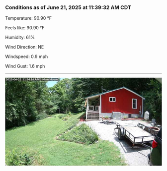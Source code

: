 ### Conditions as of June 21, 2025 at 11:39:32 AM CDT 

Temperature: 90.90 &deg;F

Feels like: 90.90 &deg;F

Humidity: 61%

Wind Direction: NE

Windspeed: 0.9 mph

Wind Gust: 1.6 mph

---

<img src="./images/latest.jpeg"/>

